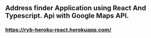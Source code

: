 ## Address finder Application using React And Typescript. Api with Google Maps API.

### https://ryb-heroku-react.herokuapp.com/

